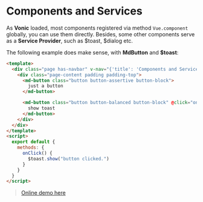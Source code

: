 # Components and Services

As **Vonic** loaded, most components registered via method `Vue.component` globally, you can use them directly. Besides, some other components serve as a **Service Provider**, such as $toast, $dialog etc.

The following example does make sense, with **MdButton** and **$toast**:

```html
<template>
  <div class="page has-navbar" v-nav="{'title': 'Components and Services'}">
    <div class="page-content padding padding-top">
      <md-button class="button button-assertive button-block">
        just a button
      </md-button>

      <md-button class="button button-balanced button-block" @click="onClick()">
        show toast
      </md-button>
    </div>
  </div>
</template>
<script>
  export default {
    methods: {
      onClick() {
        $toast.show("button clicked.")
      }
    }
  }
</script>
```

> [Online demo here](https://jsfiddle.net/wangdahoo/wee3kwnk/)

